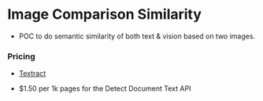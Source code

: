 # Image Comparison Similarity

* POC to do semantic similarity of both text & vision based on two images.

### Pricing

* [Textract](https://aws.amazon.com/textract/pricing/)
 - $1.50 per 1k pages for the Detect Document Text API




